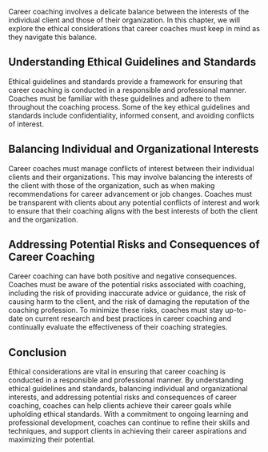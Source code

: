 
Career coaching involves a delicate balance between the interests of the individual client and those of their organization. In this chapter, we will explore the ethical considerations that career coaches must keep in mind as they navigate this balance.

Understanding Ethical Guidelines and Standards
----------------------------------------------

Ethical guidelines and standards provide a framework for ensuring that career coaching is conducted in a responsible and professional manner. Coaches must be familiar with these guidelines and adhere to them throughout the coaching process. Some of the key ethical guidelines and standards include confidentiality, informed consent, and avoiding conflicts of interest.

Balancing Individual and Organizational Interests
-------------------------------------------------

Career coaches must manage conflicts of interest between their individual clients and their organizations. This may involve balancing the interests of the client with those of the organization, such as when making recommendations for career advancement or job changes. Coaches must be transparent with clients about any potential conflicts of interest and work to ensure that their coaching aligns with the best interests of both the client and the organization.

Addressing Potential Risks and Consequences of Career Coaching
--------------------------------------------------------------

Career coaching can have both positive and negative consequences. Coaches must be aware of the potential risks associated with coaching, including the risk of providing inaccurate advice or guidance, the risk of causing harm to the client, and the risk of damaging the reputation of the coaching profession. To minimize these risks, coaches must stay up-to-date on current research and best practices in career coaching and continually evaluate the effectiveness of their coaching strategies.

Conclusion
----------

Ethical considerations are vital in ensuring that career coaching is conducted in a responsible and professional manner. By understanding ethical guidelines and standards, balancing individual and organizational interests, and addressing potential risks and consequences of career coaching, coaches can help clients achieve their career goals while upholding ethical standards. With a commitment to ongoing learning and professional development, coaches can continue to refine their skills and techniques, and support clients in achieving their career aspirations and maximizing their potential.
